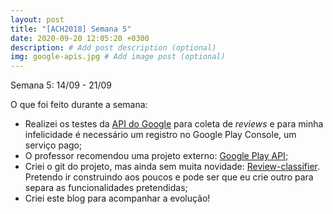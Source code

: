 ```yaml
---
layout: post
title: "[ACH2018] Semana 5"
date: 2020-09-20 12:05:20 +0300
description: # Add post description (optional)
img: google-apis.jpg # Add image post (optional)
---
```

Semana 5: 14/09 - 21/09 

O que foi feito durante a semana:

- Realizei os testes da [API do Google](https://developers.google.com/android-publisher/api-ref/rest/v3/reviews) para coleta de *reviews* e para minha infelicidade é necessário um registro no Google Play Console, um serviço pago;
- O professor recomendou uma projeto externo: [Google Play API](https://github.com/facundoolano/google-play-api);
- Criei o git do projeto, mas ainda sem muita novidade: [Review-classifier](https://github.com/mautoz/reviews-classifier). Pretendo ir construindo aos poucos e pode ser que eu crie outro para separa as funcionalidades pretendidas;
- Criei este blog para acompanhar a evolução!

